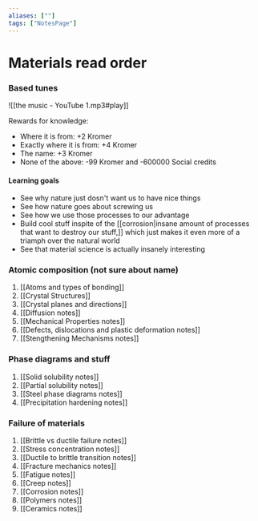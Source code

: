 ```yaml
---
aliases: [""]
tags: ["NotesPage"]
---
```


# Materials read order
### Based tunes
![[the music - YouTube 1.mp3#play]]

Rewards for knowledge:
- Where it is from: +2 Kromer
- Exactly where it is from: +4 Kromer
- The name: +3 Kromer
- None of the above: -99 Kromer and -600000 Social credits

#### Learning goals
- See why nature just dosn't want us to have nice things
- See how nature goes about screwing us
- See how we use those processes to our advantage
- Build cool stuff inspite of the [[corrosion|insane amount of processes that want to destroy our stuff,]] which just makes it even more of a triamph over the natural world
- See that material science is actually insanely interesting

### Atomic composition (not sure about name)
1) [[Atoms and types of bonding]]
2) [[Crystal Structures]]
3) [[Crystal planes and directions]]
4) [[Diffusion notes]]
5) [[Mechanical Properties notes]]
6) [[Defects, dislocations and plastic deformation notes]]
7) [[Stengthening Mechanisms notes]]


### Phase diagrams and stuff
1) [[Solid solubility notes]]
2) [[Partial solubility notes]]
3) [[Steel phase diagrams notes]]
4) [[Precipitation hardening notes]]

### Failure of materials
1) [[Brittle vs ductile failure notes]]
2) [[Stress concentration notes]]
3) [[Ductile to brittle transition notes]]
4) [[Fracture mechanics notes]]
5) [[Fatigue notes]]
6) [[Creep notes]]
7) [[Corrosion notes]]
8) [[Polymers notes]]
9) [[Ceramics notes]]